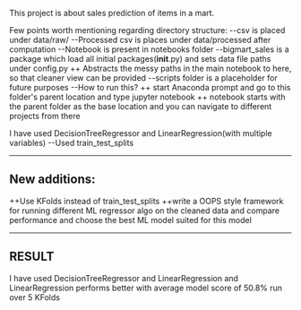 This project is about sales prediction of items in a mart.

Few points worth mentioning regarding directory structure:
--csv is placed under data/raw/
--Processed csv is places under data/processed after computation
--Notebook is present in notebooks folder
--bigmart_sales is a package which load all initial packages(__init__.py) and sets data file paths under config.py
  ++ Abstracts the messy paths in the main notebook to here, so that cleaner view can be provided
--scripts folder is a placeholder for future purposes
--How to run this?
  ++ start Anaconda prompt and go to this folder's parent location and type jupyter notebook
  ++ notebook starts with the parent folder as the base location and you can navigate to different projects from there


I have used DecisionTreeRegressor and LinearRegression(with multiple variables)
--Used train_test_splits 

---------------------------------------------------
New additions:
--------------------------------------------------
++Use KFolds instead of train_test_splits 
++write a OOPS style framework for running different ML regressor algo on the cleaned data and compare performance and choose the best ML model suited for this model


-------------------------------------------------- 
RESULT
--------------------------------------------------
I have used DecisionTreeRegressor and LinearRegression and LinearRegression performs better with average model score of 50.8% run over 5 KFolds


